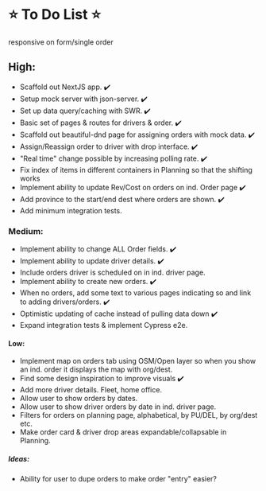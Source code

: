 # :star: To Do List :star:

responsive on form/single order

## High:

  - Scaffold out NextJS app. :heavy_check_mark:
  - Setup mock server with json-server. :heavy_check_mark:
  - Set up data query/caching with SWR. :heavy_check_mark:
  - Basic set of pages & routes for drivers & order. :heavy_check_mark:
  - Scaffold out beautiful-dnd page for assigning orders with mock data. :heavy_check_mark:
  - Assign/Reassign order to driver with drop interface. :heavy_check_mark:
  - "Real time" change possible by increasing polling rate. :heavy_check_mark:
  - Fix index of items in different containers in Planning so that the shifting works
  - Implement ability to update Rev/Cost on orders on ind. Order page :heavy_check_mark:
  - Add province to the start/end dest where orders are shown. :heavy_check_mark:
  - Add minimum integration tests.

### Medium:

  - Implement ability to change ALL Order fields. :heavy_check_mark:
  - Implement ability to update driver details. :heavy_check_mark:
  - Include orders driver is scheduled on in ind. driver page. 
  - Implement ability to create new orders. :heavy_check_mark:
  - When no orders, add some text to various pages indicating so and link to adding drivers/orders. :heavy_check_mark:
  - Optimistic updating of cache instead of pulling data down :heavy_check_mark:
  - Expand integration tests & implement Cypress e2e.

#### Low:

  - Implement map on orders tab using OSM/Open layer so when you show an ind. order it displays the map with org/dest.
  - Find some design inspiration to improve visuals :heavy_check_mark:
  - Add more driver details. Fleet, home office.
  - Allow user to show orders by dates.
  - Allow user to show driver orders by date in ind. driver page.
  - Filters for orders on planning page, alphabetical, by PU/DEL, by org/dest etc.
  - Make order card & driver drop areas expandable/collapsable in Planning.
  

##### Ideas:

  - Ability for user to dupe orders to make order "entry" easier?